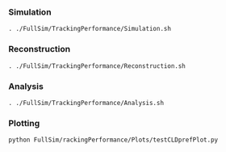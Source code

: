 ### Simulation
```
. ./FullSim/TrackingPerformance/Simulation.sh
```

### Reconstruction
```
. ./FullSim/TrackingPerformance/Reconstruction.sh
```

### Analysis
```
. ./FullSim/TrackingPerformance/Analysis.sh
```

### Plotting
```
python FullSim/rackingPerformance/Plots/testCLDprefPlot.py
```
